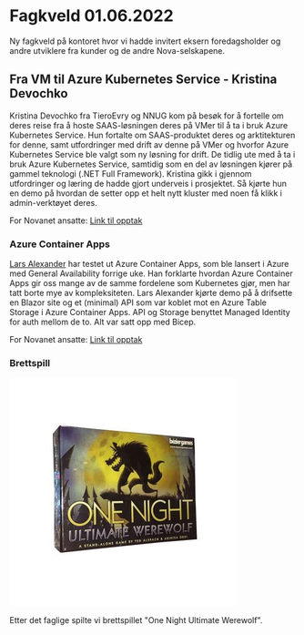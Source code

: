 # Fagkveld 01.06.2022

Ny fagkveld på kontoret hvor vi hadde invitert eksern foredagsholder og andre utviklere fra kunder og de andre Nova-selskapene.

## Fra VM til Azure Kubernetes Service - Kristina Devochko

Kristina Devochko fra TieroEvry og NNUG kom på besøk for å fortelle om deres reise fra å hoste SAAS-løsningen deres på VMer til å ta i bruk Azure Kubernetes Service. Hun fortalte om SAAS-produktet deres og arktitekturen for denne, samt utfordringer med drift av denne på VMer og hvorfor Azure Kubernetes Service ble valgt som ny løsning for drift. De tidlig ute med å ta i bruk Azure Kubernetes Service, samtidig som en del av løsningen kjører på gammel teknologi (.NET Full Framework). Kristina gikk i gjennom utfordringer og læring de hadde gjort underveis i prosjektet. Så kjørte hun en demo på hvordan de setter opp et helt nytt kluster med noen få klikk i admin-verktøyet deres.

For Novanet ansatte: [Link til opptak](https://novanetas-my.sharepoint.com/personal/lars_alexander_jakobsen_novanet_no/_layouts/15/onedrive.aspx?id=%2Fpersonal%2Flars%5Falexander%5Fjakobsen%5Fnovanet%5Fno%2FDocuments%2FInnspillinger%2FNovanet%20Fagkveld%206%2D20220601%5F173212%2DMeeting%20Recording%2Emp4&parent=%2Fpersonal%2Flars%5Falexander%5Fjakobsen%5Fnovanet%5Fno%2FDocuments%2FInnspillinger&ga=1)

### Azure Container Apps

[Lars Alexander](https://novanet.no/menneskene/lars-alexander-jakobsen) har testet ut Azure Container Apps, som ble lansert i Azure med General Availability forrige uke. Han forklarte hvordan Azure Container Apps gir oss mange av de samme fordelene som Kubernetes gjør, men har tatt borte mye av kompleksiteten. Lars Alexander kjørte demo på å drifsette en Blazor site og et (minimal) API som var koblet mot en Azure Table Storage i Azure Container Apps. API og Storage benyttet Managed Identity for auth mellom de to. Alt var satt opp med Bicep.

For Novanet ansatte: [Link til opptak](https://novanetas-my.sharepoint.com/personal/lars_alexander_jakobsen_novanet_no/_layouts/15/onedrive.aspx?id=%2Fpersonal%2Flars%5Falexander%5Fjakobsen%5Fnovanet%5Fno%2FDocuments%2FInnspillinger%2FNovanet%20Fagkveld%206%2D20220601%5F173212%2DMeeting%20Recording%2Emp4&parent=%2Fpersonal%2Flars%5Falexander%5Fjakobsen%5Fnovanet%5Fno%2FDocuments%2FInnspillinger&ga=1)

### Brettspill

![One Night Ultimate Werewolf](https://github.com/novanet/fagkvelder/blob/master/docs/20220601/content/werewolf.jpg)

Etter det faglige spilte vi brettspillet "One Night Ultimate Werewolf".
